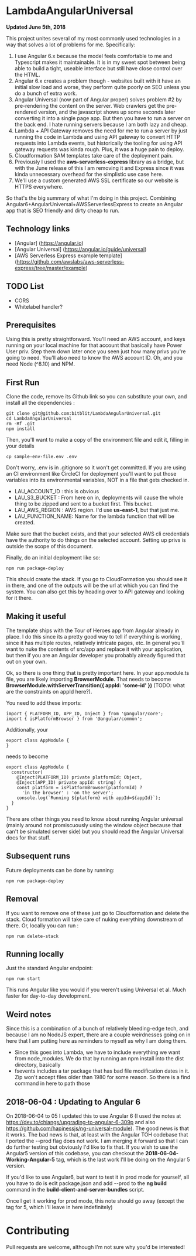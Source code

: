 # LambdaAngularUniversal

**Updated June 5th, 2018**

This project unites several of my most commonly used technologies in a way that solves a lot of problems for me.  Specifically:

1.  I use Angular 6.x because the model feels comfortable to me and Typescript makes it maintainable.  It is in my
sweet spot between being able to build a tight, useable interface but still have close control over the HTML.
2. Angular 6.x creates a problem though - websites built with it have an initial slow load and worse, they perform
quite poorly on SEO unless you do a bunch of extra work.
3. Angular Universal (now part of Angular proper) solves problem #2 by pre-rendering the content on the server.  Web
crawlers get the pre-rendered version, and the javascript shows up some seconds later converting it into a 
single page app.  But then you have to run a server on the back end.  I hate running servers because I am both
lazy and cheap.
4. Lambda + API Gateway removes the need for me to run a server by just running the code in Lambda and using API gateway
to convert HTTP requests into Lambda events, but historically the tooling for using API gateway requests was kinda rough.
Plus, it was a huge pain to deploy.  
5. Cloudformation SAM templates take care of the deployment pain.
6. Previously I used the **aws-serverless-express** library as a bridge, but with the June release of this I am removing
it and Express since it was kinda unnecessary overhead for the simplistic use case here.
7. We'll use a custom generated AWS SSL certificate so our website is HTTPS everywhere.

So that's the big summary of what I'm doing in this project.  Combining Angular6+AngularUniversal+AWSServerlessExpress to
create an Angular app that is SEO friendly and dirty cheap to run.

## Technology links

* [Angular] (https://angular.io)
* [Angular Universal] (https://angular.io/guide/universal)
* [AWS Serverless Express example template] (https://github.com/awslabs/aws-serverless-express/tree/master/example)

## TODO List
* CORS
* Whitelabel handler?

## Prerequisites

Using this is pretty straightforward.  You'll need an AWS account, and keys running on your local machine for
that account that basically have Power User priv.  Step them down later once you seen just how many privs you're
going to need.  You'll also need to know the AWS account ID.  Oh, and you need Node (^8.10) and NPM.

## First Run

Clone the code, remove its Github link so you can substitute your own, and install all the dependencies :  

```
git clone git@github.com:bitblit/LambdaAngularUniversal.git
cd LambdaAngularUniversal
rm -Rf .git
npm install
```

Then, you'll want to make a copy of the environment file and edit it, filling in your details

```
cp sample-env-file.env .env
```

Don't worry, .env is in .gitignore so it won't get committed.  If you are using an CI environment like CircleCI for
deployment you'll want to put those variables into its environmental variables, NOT in a file that gets checked in.

* LAU_ACCOUNT_ID : this is obvious
* LAU_S3_BUCKET : From here on in, deployments will cause the whole thing to be zipped and sent to a bucket first.  This bucket.
* LAU_AWS_REGION : AWS region.  I'd use **us-east-1**, but that just me.
* LAU_FUNCTION_NAME: Name for the lambda function that will be created.

Make sure that the bucket exists, and that your selected AWS cli credentials have the authority to do things on the
selected account.  Setting up privs is outside the scope of this document.

Finally, do an initial deployment like so:

```
npm run package-deploy
```

This should create the stack.  If you go to CloudFormation you should see it in there, and one of the outputs will
be the url at which you can find the system.  You can also get this by heading over to API gateway and looking for it there.

## Making it useful

The template ships with the Tour of Heroes app from Angular already in place.  I do this since its a pretty good
way to tell if everything is working, since it has multiple routes, relatively intricate pages, etc.  In general
you'll want to nuke the contents of src/app and replace it with your application, but then if you are an 
Angular developer you probably already figured that out on your own.

Ok, so there is one thing that is pretty important here.  In your app.module.ts file, you are likely importing
**BrowserModule**.  That needs to become **BrowserModule.withServerTransition({ appId: 'some-id' })** (TODO: what 
are the constraints on appId here?).  

You need to add these imports:

```
import { PLATFORM_ID, APP_ID, Inject } from '@angular/core';
import { isPlatformBrowser } from '@angular/common';
```

Additionally, your

```
export class AppModule {
}
```

needs to become 

```
export class AppModule {
  constructor(
    @Inject(PLATFORM_ID) private platformId: Object,
    @Inject(APP_ID) private appId: string) {
    const platform = isPlatformBrowser(platformId) ?
      'in the browser' : 'on the server';
    console.log(`Running ${platform} with appId=${appId}`);
  }
}
```

There are other things you need to know about running Angular universal (mainly around not
promiscuously using the window object because that can't be simulated server side) but you should
read the Angular Universal docs for that stuff.


## Subsequent runs

Future deployments can be done by running:

```
npm run package-deploy
```

## Removal

If you want to remove one of these just go to Cloudformation and delete the stack.  Cloud formation will take
care of nuking everything downstream of there.  Or, locally you can run : 

```
npm run delete-stack
```

## Running locally

Just the standard Angular endpoint:

```
npm run start
```

This runs Angular like you would if you weren't using Universal et al.  Much faster for day-to-day development.


## Weird notes

Since this is a combination of a bunch of relatively bleeding-edge tech, and because I am no NodeJS expert,
there are a couple weirdnesses going on in here that I am putting here as reminders to myself as why I am
doing them.

* Since this goes into Lambda, we have to include everything we want from node_modules.  We do that by
running an npm install into the dist directory, basically
* fsevents includes a tar package that has bad file modification dates in it.  Zip won't accept files
older than 1980 for some reason.  So there is a find command in here to path those

## 2018-06-04 : Updating to Angular 6

On 2018-06-04 to 05 I updated this to use Angular 6 (I used the notes at https://dev.to/chiangs/upgrading-to-angular-6-309p and
also https://github.com/hapinessjs/ng-universal-module).  The good news is that it works.  The bad news is that,
at least with the Angular TOH codebase that I ported the --prod flag does not work.  I am merging it forward so 
that I can do further testing but obviously I'd like to fix that.  If you wish to use the Angular5 version of
this codebase, you can checkout the **2018-06-04-Working-Angular-5** tag, which is the last work I'll be 
doing on the Angular 5 version.  

If you'd like to use Angular6, but want to test it in prod mode for yourself, all you have to do is edit package.json
and add --prod to the **ng build** command in the **build-client-and-server-bundles** script.

Once I get it working for prod mode, this note should go away (except the tag for 5, which I'll leave in here indefinitely)

# Contributing

Pull requests are welcome, although I'm not sure why you'd be interested!
